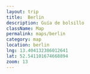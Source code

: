 ```yaml
---
layout: trip
title:  Berlin
description: Guía de bolsillo
className: Map
permalink: maps/berlin
category: map
location: berlin
lng: 13.404132386012641
lat: 52.541101674668894
zoom: 13
---
```

